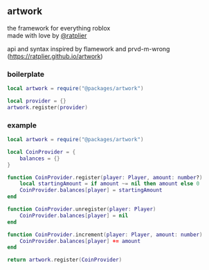 ## artwork
the framework for everything roblox  
made with love by [@ratplier](https://github.com/ratplier)

api and syntax inspired by flamework and prvd-m-wrong
(https://ratplier.github.io/artwork)

### boilerplate
``` lua
local artwork = require("@packages/artwork")

local provider = {}
artwork.register(provider)
```

### example
```lua
local artwork = require("@packages/artwork")

local CoinProvider = {
    balances = {}
}

function CoinProvider.register(player: Player, amount: number?)
    local startingAmount = if amount ~= nil then amount else 0
    CoinProvider.balances[player] = startingAmount
end

function CoinProvider.unregister(player: Player)
    CoinProvider.balances[player] = nil
end

function CoinProvider.increment(player: Player, amount: number)
    CoinProvider.balances[player] += amount
end

return artwork.register(CoinProvider)
```
